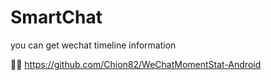 # SmartChat
you can get wechat timeline information 

 https://github.com/Chion82/WeChatMomentStat-Android

